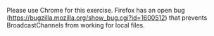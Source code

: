 Please use Chrome for this exercise. Firefox has an open bug (https://bugzilla.mozilla.org/show_bug.cgi?id=1600512) that prevents BroadcastChannels from working for local files.